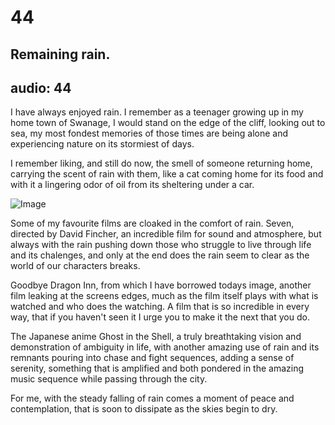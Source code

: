 # 44
## Remaining rain.
audio: 44
---

I have always enjoyed rain. I remember as a teenager growing up in my home town of Swanage, I would stand on the edge of the cliff, looking out to sea, my most fondest memories of those times are being alone and experiencing nature on its stormiest of days.

I remember liking, and still do now, the smell of someone returning home, carrying the scent of rain with them, like a cat coming home for its food and with it a lingering odor of oil from its sheltering under a car.

![Image](/assets/img/Snd-43.jpg)

Some of my favourite films are cloaked in the comfort of rain. Seven, directed by David Fincher, an incredible film for sound and atmosphere, but always with the rain pushing down those who struggle to live through life and its chalenges, and only at the end does the rain seem to clear as the world of our characters breaks. 

Goodbye Dragon Inn, from which I have borrowed todays image, another film leaking at the screens edges, much as the film itself plays with what is watched and who does the watching. A film that is so incredible in every way, that if you haven't seen it I urge you to make it the next that you do.

The Japanese anime Ghost in the Shell, a truly breathtaking vision and demonstration of ambiguity in life, with another amazing use of rain and its remnants pouring into chase and fight sequences, adding a sense of serenity, something that is amplified and both pondered in the amazing music sequence while passing through the city.

For me, with the steady falling of rain comes a moment of peace and contemplation, that is soon to dissipate as the skies begin to dry.